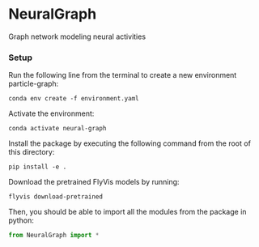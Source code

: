 # NeuralGraph
Graph network modeling neural activities 

### Setup
Run the following line from the terminal to create a new environment particle-graph:
```
conda env create -f environment.yaml
```

Activate the environment:
```
conda activate neural-graph
```

Install the package by executing the following command from the root of this directory:
```
pip install -e .
```

Download the pretrained FlyVis models by running:
```
flyvis download-pretrained
```


Then, you should be able to import all the modules from the package in python:
```python
from NeuralGraph import *
```
